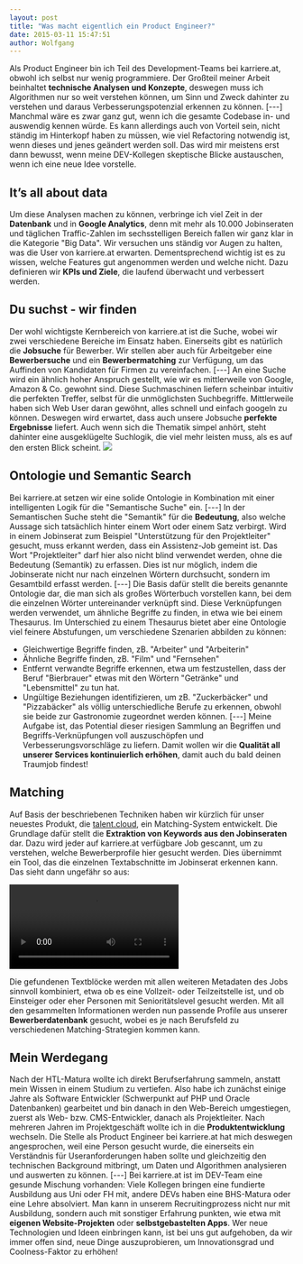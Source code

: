 ```yaml
---
layout: post
title: "Was macht eigentlich ein Product Engineer?"
date: 2015-03-11 15:47:51
author: Wolfgang
---
```

Als Product Engineer bin ich Teil des Development-Teams bei karriere.at, obwohl ich selbst nur wenig programmiere. Der Großteil meiner Arbeit beinhaltet __technische Analysen und Konzepte__, deswegen muss ich Algorithmen nur so weit verstehen können, um Sinn und Zweck dahinter zu verstehen und daraus Verbesserungspotenzial erkennen zu können.
[---]
Manchmal wäre es zwar ganz gut, wenn ich die gesamte Codebase in- und auswendig kennen würde. Es kann allerdings auch von Vorteil sein, nicht ständig im Hinterkopf haben zu müssen, wie viel Refactoring notwendig ist, wenn dieses und jenes geändert werden soll. Das wird mir meistens erst dann bewusst, wenn meine DEV-Kollegen skeptische Blicke austauschen, wenn ich eine neue Idee vorstelle.

## It’s all about data
Um diese Analysen machen zu können, verbringe ich viel Zeit in der __Datenbank__ und in __Google Analytics__, denn mit mehr als 10.000 Jobinseraten und täglichen Traffic-Zahlen im sechsstelligen Bereich fallen wir ganz klar in die Kategorie "Big Data". Wir versuchen uns ständig vor Augen zu halten, was die User von karriere.at erwarten. Dementsprechend wichtig ist es zu wissen, welche Features gut angenommen werden und welche nicht. Dazu definieren wir __KPIs und Ziele__, die laufend überwacht und verbessert werden.

## Du suchst - wir finden
Der wohl wichtigste Kernbereich von karriere.at ist die Suche, wobei wir zwei verschiedene Bereiche im Einsatz haben. Einerseits gibt es natürlich die __Jobsuche__ für Bewerber. Wir stellen aber auch für Arbeitgeber eine __Bewerbersuche__ und ein __Bewerbermatching__ zur Verfügung, um das Auffinden von Kandidaten für Firmen zu vereinfachen.
[---]
An eine Suche wird ein ähnlich hoher Anspruch gestellt, wie wir es mittlerweile von Google, Amazon & Co. gewohnt sind. Diese Suchmaschinen liefern scheinbar intuitiv die perfekten Treffer, selbst für die unmöglichsten Suchbegriffe. Mittlerweile haben sich Web User daran gewöhnt, alles schnell und einfach googeln zu können. Deswegen wird erwartet, dass auch unsere Jobsuche __perfekte Ergebnisse__ liefert. Auch wenn sich die Thematik simpel anhört, steht dahinter eine ausgeklügelte Suchlogik, die viel mehr leisten muss, als es auf den ersten Blick scheint.
![](//kcdn.at/dev-blog/images/product-engineer/jobsuche.png)
## Ontologie und Semantic Search
Bei karriere.at setzen wir eine solide Ontologie in Kombination mit einer intelligenten Logik für die "Semantische Suche" ein.
[---]
In der Semantischen Suche steht die "Semantik" für die __Bedeutung__, also welche Aussage sich tatsächlich hinter einem Wort oder einem Satz verbirgt. Wird in einem Jobinserat zum Beispiel "Unterstützung für den Projektleiter" gesucht, muss erkannt werden, dass ein Assistenz-Job gemeint ist. Das Wort "Projektleiter" darf hier also nicht blind verwendet werden, ohne die Bedeutung (Semantik) zu erfassen. Dies ist nur möglich, indem die Jobinserate nicht nur nach einzelnen Wörtern durchsucht, sondern im Gesamtbild erfasst werden.
[---]
Die Basis dafür stellt die bereits genannte Ontologie dar, die man sich als großes Wörterbuch vorstellen kann, bei dem die einzelnen Wörter untereinander verknüpft sind. Diese Verknüpfungen werden verwendet, um ähnliche Begriffe zu finden, in etwa wie bei einem Thesaurus. Im Unterschied zu einem Thesaurus bietet aber eine Ontologie viel feinere Abstufungen, um verschiedene Szenarien abbilden zu können:
* Gleichwertige Begriffe finden, zB. "Arbeiter" und "Arbeiterin"
* Ähnliche Begriffe finden, zB. "Film" und "Fernsehen"
* Entfernt verwandte Begriffe erkennen, etwa um festzustellen, dass der Beruf "Bierbrauer" etwas mit den Wörtern "Getränke" und "Lebensmittel" zu tun hat.
* Ungültige Beziehungen identifizieren, um zB. "Zuckerbäcker" und "Pizzabäcker" als völlig unterschiedliche Berufe zu erkennen, obwohl sie beide zur Gastronomie zugeordnet werden können.
[---]
Meine Aufgabe ist, das Potential dieser riesigen Sammlung an Begriffen und Begriffs-Verknüpfungen voll auszuschöpfen und Verbesserungsvorschläge zu liefern. Damit wollen wir die __Qualität all unserer Services kontinuierlich erhöhen__, damit auch du bald deinen Traumjob findest!

## Matching
Auf Basis der beschriebenen Techniken haben wir kürzlich für unser neuestes Produkt, die [talent.cloud](http://www.karriere.at/hr/talent-cloud "talent.cloud"), ein Matching-System entwickelt. Die Grundlage dafür stellt die __Extraktion von Keywords aus den Jobinseraten__ dar. Dazu wird jeder auf karriere.at verfügbare Job gescannt, um zu verstehen, welche Bewerberprofile hier gesucht werden. Dies übernimmt ein Tool, das die einzelnen Textabschnitte im Jobinserat erkennen kann. Das sieht dann ungefähr so aus:

<div class="video videoNormal">
    <video controls autoplay loop>
        <source id="mp4" src="//kcdn.at/dev-blog/images/product-engineer/job-extractor-full.mp4" type="video/mp4">
        <p>Your user agent does not support the HTML5 Video element.</p>
    </video>
</div>

Die gefundenen Textblöcke werden mit allen weiteren Metadaten des Jobs sinnvoll kombiniert, etwa ob es eine Vollzeit- oder Teilzeitstelle ist, und ob Einsteiger oder eher Personen mit Senioritätslevel gesucht werden. Mit all den gesammelten Informationen werden nun passende Profile aus unserer __Bewerberdatenbank__ gesucht, wobei es je nach Berufsfeld zu verschiedenen Matching-Strategien kommen kann.

## Mein Werdegang
Nach der HTL-Matura wollte ich direkt Berufserfahrung sammeln, anstatt mein Wissen in einem Studium zu vertiefen. Also habe ich zunächst einige Jahre als Software Entwickler (Schwerpunkt auf PHP und Oracle Datenbanken) gearbeitet und bin danach in den Web-Bereich umgestiegen, zuerst als Web- bzw. CMS-Entwickler, danach als Projektleiter. Nach mehreren Jahren im Projektgeschäft wollte ich in die __Produktentwicklung__ wechseln. Die Stelle als Product Engineer bei karriere.at hat mich deswegen angesprochen, weil eine Person gesucht wurde, die einerseits ein Verständnis für Useranforderungen haben sollte und gleichzeitig den technischen Background mitbringt, um Daten und Algorithmen analysieren und auswerten zu können.
[---]
Bei karriere.at ist im DEV-Team eine gesunde Mischung vorhanden: Viele Kollegen bringen eine fundierte Ausbildung aus Uni oder FH mit, andere DEVs haben eine BHS-Matura oder eine Lehre absolviert. Man kann in unserem Recruitingprozess nicht nur mit Ausbildung, sondern auch mit sonstiger Erfahrung punkten, wie etwa mit __eigenen Website-Projekten__ oder __selbstgebastelten Apps__. Wer neue Technologien und Ideen einbringen kann, ist bei uns gut aufgehoben, da wir immer offen sind, neue Dinge auszuprobieren, um Innovationsgrad und Coolness-Faktor zu erhöhen!